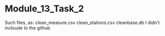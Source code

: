 # Module_13_Task_2
Such files, as: clean_measure.csv
	              clean_stations.csv
                cleanbase.db
I didn't incloude to the github         
          
